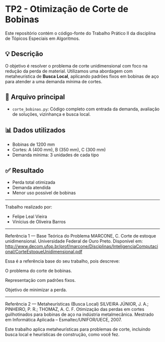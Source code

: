 # TP2 - Otimização de Corte de Bobinas

Este repositório contém o código-fonte do Trabalho Prático II da disciplina de Tópicos Especiais em Algoritmos.

## 💡 Descrição

O objetivo é resolver o problema de corte unidimensional com foco na redução da perda de material. Utilizamos uma abordagem com metaheurística de **Busca Local**, aplicando padrões fixos em bobinas de aço para atender a uma demanda mínima de cortes.

## 📂 Arquivo principal

- `corte_bobinas.py`: Código completo com entrada da demanda, avaliação de soluções, vizinhança e busca local.

## 📊 Dados utilizados

- Bobinas de 1200 mm
- Cortes: A (400 mm), B (350 mm), C (300 mm)
- Demanda mínima: 3 unidades de cada tipo

## ✅ Resultado

- Perda total otimizada
- Demanda atendida
- Menor uso possível de bobinas

---

Trabalho realizado por:
- Felipe Leal Vieira
- Vinícius de Oliveira Barros

---

Referência 1 — Base Teórica do Problema
MARCONE, C.
Corte de estoque unidimensional. Universidade Federal de Ouro Preto.
Disponível em: http://www.decom.ufop.br/prof/marcone/Disciplinas/InteligenciaComputacional/CorteEstoqueUnidimensional.pdf

Essa é a referência base do seu trabalho, pois descreve:

O problema do corte de bobinas.

Representação com padrões fixos.

Objetivo de minimizar a perda.

---

Referência 2 — Metaheurísticas (Busca Local)
SILVEIRA JÚNIOR, J. A.; PINHEIRO, P. R.; THOMAZ, A. C. F.
Otimização das perdas em cortes guilhotinados para bobinas de aço na indústria metalmecânica.
Mestrado em Informática Aplicada – Esmaltec/UNIFOR/UECE, 2007.

Este trabalho aplica metaheurísticas para problemas de corte, incluindo busca local e heurísticas de construção, como você fez.

